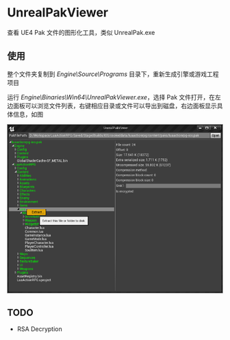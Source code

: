 # UnrealPakViewer
查看 UE4 Pak 文件的图形化工具，类似 UnrealPak.exe

## 使用 ##

整个文件夹复制到 *Engine\Source\Programs* 目录下，重新生成引擎或游戏工程项目

运行 *Engine\Binaries\Win64\UnrealPakViewer.exe*，选择 Pak 文件打开，在左边面板可以浏览文件列表，右键相应目录或文件可以导出到磁盘，右边面板显示具体信息，如图

![](UnrealPakViewer.png)

## TODO ##

* RSA Decryption